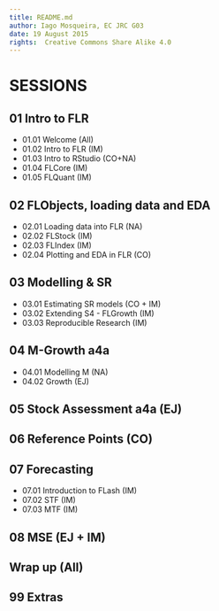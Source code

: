 ```yaml
---
title: README.md
author: Iago Mosqueira, EC JRC G03
date: 19 August 2015
rights:  Creative Commons Share Alike 4.0
---
```


# SESSIONS

## 01 Intro to FLR

- 01.01 Welcome (All)
- 01.02 Intro to FLR (IM)
- 01.03 Intro to RStudio (CO+NA)
- 01.04 FLCore (IM)
- 01.05 FLQuant (IM)

## 02 FLObjects, loading data and EDA

- 02.01 Loading data into FLR (NA)
- 02.02 FLStock (IM)
- 02.03 FLIndex (IM)
- 02.04 Plotting and EDA in FLR (CO)

## 03 Modelling & SR

- 03.01 Estimating SR models (CO + IM)
- 03.02 Extending S4 - FLGrowth (IM)
- 03.03 Reproducible Research (IM)

## 04 M-Growth a4a

- 04.01 Modelling M (NA)
- 04.02 Growth (EJ)

## 05 Stock Assessment a4a (EJ)

## 06 Reference Points (CO)

## 07 Forecasting

- 07.01 Introduction to FLash (IM)
- 07.02 STF (IM)
- 07.03 MTF (IM)

## 08 MSE (EJ + IM)

## Wrap up (All)

## 99 Extras
